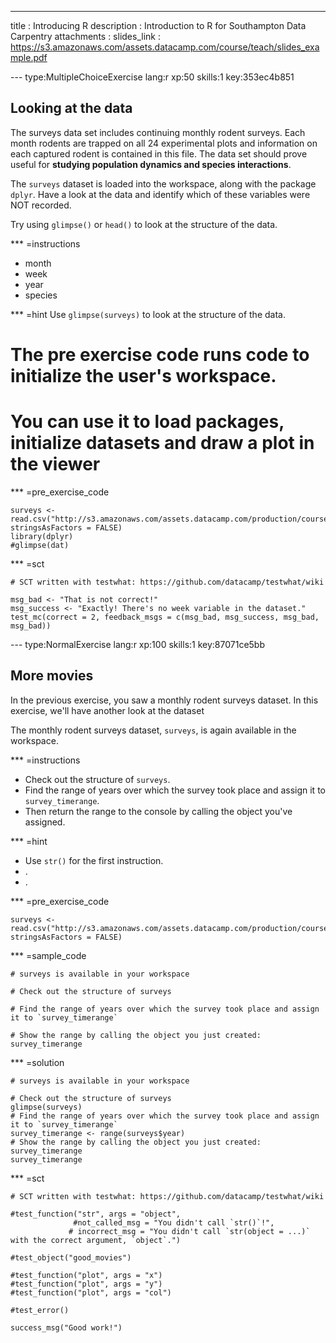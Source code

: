 ---
title       : Introducing R
description : Introduction to R for Southampton Data Carpentry
attachments :
  slides_link : https://s3.amazonaws.com/assets.datacamp.com/course/teach/slides_example.pdf

--- type:MultipleChoiceExercise lang:r xp:50 skills:1 key:353ec4b851
## Looking at the data
The surveys data set includes continuing monthly rodent surveys. Each month rodents are trapped on all 24 experimental plots and information on each captured rodent is contained in this file. The data set should prove useful for **studying population dynamics and species interactions**.

The `surveys` dataset is loaded into the workspace, along with the package `dplyr`.
Have a look at the data and identify which of these variables were NOT recorded.

Try using `glimpse()` or `head()` to look at the structure of the data.

*** =instructions
- month
- week
- year
- species

*** =hint
Use `glimpse(surveys)` to look at the structure of the data.

# The pre exercise code runs code to initialize the user's workspace.
# You can use it to load packages, initialize datasets and draw a plot in the viewer
*** =pre_exercise_code
```{r}
surveys <- read.csv("http://s3.amazonaws.com/assets.datacamp.com/production/course_2129/datasets/surveys.csv", stringsAsFactors = FALSE)
library(dplyr)
#glimpse(dat)
```

*** =sct
```{r}
# SCT written with testwhat: https://github.com/datacamp/testwhat/wiki

msg_bad <- "That is not correct!"
msg_success <- "Exactly! There's no week variable in the dataset."
test_mc(correct = 2, feedback_msgs = c(msg_bad, msg_success, msg_bad, msg_bad))
```

--- type:NormalExercise lang:r xp:100 skills:1 key:87071ce5bb
## More movies

In the previous exercise, you saw a monthly rodent surveys dataset. In this exercise, we'll have another look at the dataset 

The monthly rodent surveys dataset, `surveys`, is again available in the workspace.

*** =instructions
- Check out the structure of `surveys`.
- Find the range of years over which the survey took place and assign it to `survey_timerange`.
- Then return the range to the console by calling the object you've assigned.

*** =hint
- Use `str()` for the first instruction.
- .
- .

*** =pre_exercise_code
```{r}
surveys <- read.csv("http://s3.amazonaws.com/assets.datacamp.com/production/course_2129/datasets/surveys.csv", stringsAsFactors = FALSE)
```

*** =sample_code
```{r}
# surveys is available in your workspace

# Check out the structure of surveys

# Find the range of years over which the survey took place and assign it to `survey_timerange`

# Show the range by calling the object you just created: survey_timerange

```

*** =solution
```{r}
# surveys is available in your workspace

# Check out the structure of surveys
glimpse(surveys)
# Find the range of years over which the survey took place and assign it to `survey_timerange`
survey_timerange <- range(surveys$year)
# Show the range by calling the object you just created: survey_timerange
survey_timerange
```

*** =sct
```{r}
# SCT written with testwhat: https://github.com/datacamp/testwhat/wiki

#test_function("str", args = "object",
              #not_called_msg = "You didn't call `str()`!",
             # incorrect_msg = "You didn't call `str(object = ...)` with the correct argument, `object`.")

#test_object("good_movies")

#test_function("plot", args = "x")
#test_function("plot", args = "y")
#test_function("plot", args = "col")

#test_error()

success_msg("Good work!")
```
